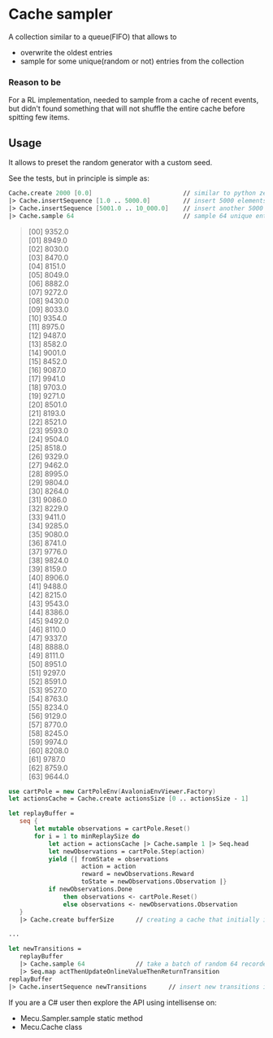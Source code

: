 # Cache sampler

A collection similar to a queue(FIFO) that allows to
- overwrite the oldest entries
- sample for some unique(random or not) entries from the collection

### Reason to be

For a RL implementation, needed to sample from a cache of recent events, but didn't found something that will not shuffle the entire cache before spitting few items.

## Usage

It allows to preset the random generator with a custom seed.

See the tests, but in principle is simple as:

```fsharp
Cache.create 2000 [0.0]                         // similar to python zero(2000)
|> Cache.insertSequence [1.0 .. 5000.0]         // insert 5000 elements that are truncated to the last cache capacity 2000 in our case 
|> Cache.insertSequence [5001.0 .. 10_000.0]    // insert another 5000 elements that will retain the last 2000 entries (again the cache capacity)
|> Cache.sample 64                              // sample 64 unique entries from that current cache
```

> [00] 9352.0  
 [01] 8949.0  
 [02] 8030.0  
 [03] 8470.0  
 [04] 8151.0  
 [05] 8049.0  
 [06] 8882.0  
 [07] 9272.0  
 [08] 9430.0  
 [09] 8033.0  
 [10] 9354.0  
 [11] 8975.0  
 [12] 9487.0  
 [13] 8582.0  
 [14] 9001.0  
 [15] 8452.0  
 [16] 9087.0  
 [17] 9941.0  
 [18] 9703.0  
 [19] 9271.0  
 [20] 8501.0  
 [21] 8193.0  
 [22] 8521.0  
 [23] 9593.0  
 [24] 9504.0  
 [25] 8518.0  
 [26] 9329.0  
 [27] 9462.0  
 [28] 8995.0  
 [29] 9804.0  
 [30] 8264.0  
 [31] 9086.0  
 [32] 8229.0  
 [33] 9411.0  
 [34] 9285.0  
 [35] 9080.0  
 [36] 8741.0  
 [37] 9776.0  
 [38] 9824.0  
 [39] 8159.0  
 [40] 8906.0  
 [41] 9488.0  
 [42] 8215.0  
 [43] 9543.0  
 [44] 8386.0  
 [45] 9492.0  
 [46] 8110.0  
 [47] 9337.0  
 [48] 8888.0  
 [49] 8111.0  
 [50] 8951.0  
 [51] 9297.0  
 [52] 8591.0  
 [53] 9527.0  
 [54] 8763.0  
 [55] 8234.0  
 [56] 9129.0  
 [57] 8770.0  
 [58] 8245.0  
 [59] 9974.0  
 [60] 8208.0  
 [61] 9787.0  
 [62] 8759.0  
 [63] 9644.0  

 ```fsharp
use cartPole = new CartPoleEnv(AvaloniaEnvViewer.Factory)
let actionsCache = Cache.create actionsSize [0 .. actionsSize - 1]      // creates a cache for actions

let replayBuffer = 
    seq {
        let mutable observations = cartPole.Reset()
        for i = 1 to minReplaySize do
            let action = actionsCache |> Cache.sample 1 |> Seq.head     // sampling just 1 item
            let newObservations = cartPole.Step(action)
            yield {| fromState = observations
                     action = action
                     reward = newObservations.Reward
                     toState = newObservations.Observation |}
            if newObservations.Done
                then observations <- cartPole.Reset()
                else observations <- newObservations.Observation
    }
    |> Cache.create bufferSize      // creating a cache that initially is filled with the first transition from sequence, then the rest of the sequence is added to the cache

...

let newTransitions =
    replayBuffer
    |> Cache.sample 64              // take a batch of random 64 recorded transitions
    |> Seq.map actThenUpdateOnlineValueThenReturnTransition
replayBuffer
|> Cache.insertSequence newTransitions      // insert new transitions in the cache (overwriting the oldest transitions in the cache if the capacity is exceeded)
```

If you are a C# user then explore the API using intellisense on:
- Mecu.Sampler.sample static method
- Mecu.Cache class
